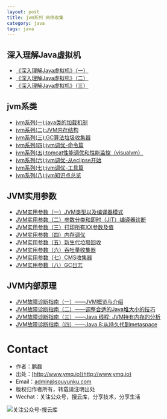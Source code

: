 ```yaml
---
layout: post
title: jvm系列 网络收集
category: java 
tags: java
---
```


##  深入理解Java虚拟机

 - [《深入理解Java虚拟机》（一）](https://segmentfault.com/a/1190000010412685)
 - [《深入理解Java虚拟机》（二）](https://segmentfault.com/a/1190000010412582)
 - [《深入理解Java虚拟机》（三）](https://segmentfault.com/a/1190000010421285)

##  jvm系类

 - [jvm系列(一):java类的加载机制][1]  
 - [jvm系列(二):JVM内存结构][2]  
 - [jvm系列(三):GC算法垃圾收集器][3]  
 - [jvm系列(四):jvm调优-命令篇][4]
 - [jvm系列(五):tomcat性能调优和性能监控（visualvm）][5] 
 - [jvm系列(六):jvm调优-从eclipse开始][6]  
 - [jvm系列(七):jvm调优-工具篇][7] 
 - [jvm系列(八):jvm知识点总览][8]

## JVM实用参数

 - [JVM实用参数（一）JVM类型以及编译器模式][11]
 - [JVM实用参数（二）参数分类和即时（JIT）编译器诊断][12]
 - [JVM实用参数（三）打印所有XX参数及值][13]
 - [JVM实用参数（四）内存调优][14]
 - [JVM实用参数（五）新生代垃圾回收][15]
 - [JVM实用参数（六）吞吐量收集器][16]
 - [JVM实用参数（七）CMS收集器][17]
 - [JVM实用参数（八）GC日志][18]

## JVM内部原理

 - [JVM故障诊断指南（一）——JVM概览与介绍][21]
 - [JVM故障诊断指南（二）——调整合适的Java堆大小的技巧][22]
 - [JVM故障诊断指南（三）——Java 线程: JVM持有内存的分析][23]
 - [JVM故障诊断指南（四）——Java 8:从持久代到metaspace][24]

  [1]: http://www.cnblogs.com/ityouknow/p/5603287.html
  [2]: http://www.cnblogs.com/ityouknow/p/5610232.html
  [3]: http://www.cnblogs.com/ityouknow/p/5614961.html
  [4]: http://www.ityouknow.com/java/2016/01/01/jvm%E8%B0%83%E4%BC%98-%E5%91%BD%E4%BB%A4%E7%AF%87.html
  [5]: http://www.cnblogs.com/ityouknow/p/5378874.html
  [6]: http://www.cnblogs.com/ityouknow/p/5647513.html
  [7]: http://www.ityouknow.com/java/2017/02/22/jvm-tool.html
  [8]: http://www.cnblogs.com/ityouknow/p/6482464.html
  
  
  [11]: http://ifeve.com/useful-jvm-flags-part-1-jvm-types-and-compiler-modes-2/
  [12]: http://ifeve.com/useful-jvm-flags-part-2-flag/
  [13]: http://ifeve.com/useful-jvm-flags-part-3-printing-all-xx-flags-and-their-values/
  [14]: http://ifeve.com/useful-jvm-flags-part-4-heap-tuning/
  [15]: http://ifeve.com/useful-jvm-flags-part-5-young-generation-garbage-collection/
  [16]: http://ifeve.com/useful-jvm-flags-part-6-throughput-collector/
  [17]: http://ifeve.com/useful-jvm-flags-part-7-cms-collector/
  [18]: http://ifeve.com/useful-jvm-flags-part-8-gc-logging/
  

  [21]: http://ifeve.com/jvm-troubleshooting-guide-1/
  [22]: http://ifeve.com/jvm-troubleshooting-guide-2/
  [23]: http://ifeve.com/jvm-troubleshooting-guide-3/
  [24]: http://ifeve.com/jvm-troubleshooting-guide-4/
 

# Contact

 - 作者：鹏磊  
 - 出处：[http://www.ymq.io](http://www.ymq.io)  
 - Email：[admin@souyunku.com](admin@souyunku.com)
 - 版权归作者所有，转载请注明出处
 - Wechat：关注公众号，搜云库，分享技术，分享生活
 
![关注公众号-搜云库](http://www.ymq.io/images/souyunku.png "搜云库")